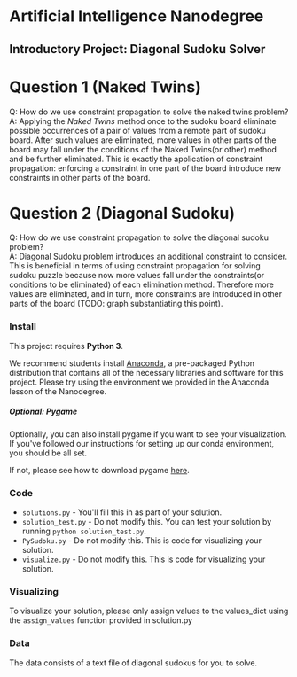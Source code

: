 # Artificial Intelligence Nanodegree
## Introductory Project: Diagonal Sudoku Solver

# Question 1 (Naked Twins)
Q: How do we use constraint propagation to solve the naked twins problem?  
A: Applying the *Naked Twins* method once to the sudoku board eliminate possible occurrences of a pair of values from a remote part of sudoku board. After such values are eliminated, more values in other parts of the board may fall under the conditions of the Naked Twins(or other) method and be further eliminated. This is exactly the application of constraint propagation: enforcing a constraint in one part of the board introduce new constraints in other parts of the board.

# Question 2 (Diagonal Sudoku)
Q: How do we use constraint propagation to solve the diagonal sudoku problem?  
A: Diagonal Sudoku problem introduces an additional constraint to consider. This is beneficial in terms of using constraint propagation for solving sudoku puzzle because now more values fall under the constraints(or conditions to be eliminated) of each elimination method. Therefore more values are eliminated, and in turn, more constraints are introduced in other parts of the board (TODO: graph substantiating this point).

### Install

This project requires **Python 3**.

We recommend students install [Anaconda](https://www.continuum.io/downloads), a pre-packaged Python distribution that contains all of the necessary libraries and software for this project.
Please try using the environment we provided in the Anaconda lesson of the Nanodegree.

##### Optional: Pygame

Optionally, you can also install pygame if you want to see your visualization. If you've followed our instructions for setting up our conda environment, you should be all set.

If not, please see how to download pygame [here](http://www.pygame.org/download.shtml).

### Code

* `solutions.py` - You'll fill this in as part of your solution.
* `solution_test.py` - Do not modify this. You can test your solution by running `python solution_test.py`.
* `PySudoku.py` - Do not modify this. This is code for visualizing your solution.
* `visualize.py` - Do not modify this. This is code for visualizing your solution.

### Visualizing

To visualize your solution, please only assign values to the values_dict using the ```assign_values``` function provided in solution.py

### Data

The data consists of a text file of diagonal sudokus for you to solve.
